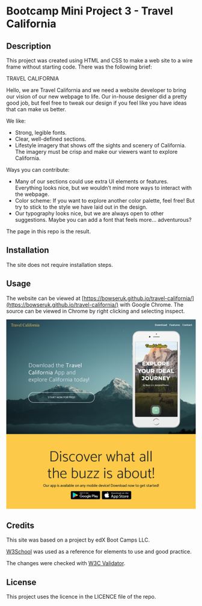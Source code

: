 # Bootcamp Mini Project 3 - Travel California

## Description 

This project was created using HTML and CSS to make a web site to a wire frame without starting code. There was the following brief:

TRAVEL CALIFORNIA

Hello, we are Travel California and we need a website developer to bring our vision of our new webpage to life. Our in-house designer did a pretty good job, but feel free to tweak our design if you feel like you have ideas that can make us better. 

We like:
- Strong, legible fonts.
- Clear, well-defined sections.
- Lifestyle imagery that shows off the sights and scenery of California. The imagery must be crisp and make our viewers want to explore California.

Ways you can contribute:
- Many of our sections could use extra UI elements or features. Everything looks nice, but we wouldn’t mind more ways to interact with the webpage.
- Color scheme: If you want to explore another color palette, feel free! But try to stick to the style we have laid out in the design.
- Our typography looks nice, but we are always open to other suggestions. Maybe you can add a font that feels more... adventurous? 

The page in this repo is the result.

## Installation

The site does not require installation steps.

## Usage 

The website can be viewed at [https://bowseruk.github.io/travel-california/](https://bowseruk.github.io/travel-california/) with Google Chrome. The source can be viewed in Chrome by right clicking and selecting inspect.

![Screenshot of the Webpage](images/screenshot.png)

## Credits

This site was based on a project by edX Boot Camps LLC.

[W3School](https://www.w3schools.com/) was used as a reference for elements to use and good practice.

The changes were checked with [W3C Validator](https://validator.w3.org/).

## License

This project uses the licence in the LICENCE file of the repo.